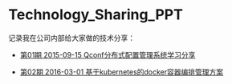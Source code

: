 # Technology_Sharing_PPT
记录我在公司内部给大家做的技术分享：

* [第01期 2015-09-15 Qconf分布式配置管理系统学习分享](qconf.md)

* [第02期 2016-03-01 基于kubernetes的docker容器编排管理方案](kubernetes.md)
